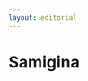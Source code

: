 ```yaml
---
layout: editorial
---
```


# Samigina

<figure><img src="../../../../../../../../../../.gitbook/assets/Screenshot 2023-12-22 at 10.15.15 AM.png" alt=""><figcaption></figcaption></figure>
